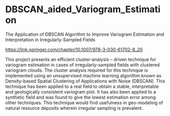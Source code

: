 # DBSCAN_aided_Variogram_Estimation
 The Application of DBSCAN Algorithm to Improve Variogram Estimation and Interpretation in Irregularly-Sampled Fields
      
 https://link.springer.com/chapter/10.1007/978-3-030-61702-8_20
    
 
 This project presents an efficient cluster-analysis – driven technique for variogram estimation in cases of irregularly-sampled fields with clustered
variogram clouds. The cluster analysis required for this technique is implemented using an unsupervised machine learning algorithm known as Density-based Spatial Clustering of Applications with Noise (DBSCAN). This technique has been applied to a real field to obtain a stable, interpretable and geologically consistent
variogram plot. It has also been applied to a synthetic field and was found to give the lowest estimation error among other techniques. This technique would
find usefulness in geo-modeling of natural resource deposits wherein irregular sampling is prevalent.
 
